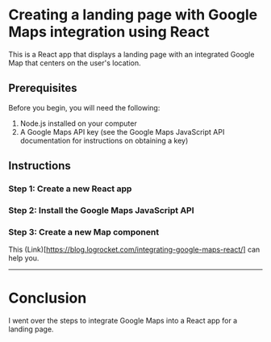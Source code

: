 # Creating a landing page with Google Maps integration using React

This is a React app that displays a landing page with an integrated Google Map that centers on the user's location.

## Prerequisites

Before you begin, you will need the following:

1. Node.js installed on your computer
2. A Google Maps API key (see the Google Maps JavaScript API documentation for instructions on obtaining a key)

## Instructions

### Step 1: Create a new React app

### Step 2: Install the Google Maps JavaScript API

### Step 3: Create a new Map component

This (Link)[https://blog.logrocket.com/integrating-google-maps-react/] can help you.


---
# Conclusion
I went over the steps to integrate Google Maps into a React app for a landing page.

